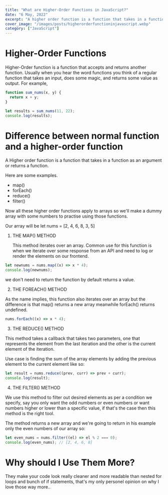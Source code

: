 ```yaml
---
title: "What are Higher-Order Functions in JavaScript?"
date: "6 May, 2022"
excerpt: "A higher order function is a function that takes in a function as an argument or returns a function."
cover_image: "/images/posts/higherorderfunctioninjavascript.webp"
category: ["JavaScript"]
---
```


# Higher-Order Functions

Higher-Order function is a function that accepts and returns another function. Usually when you hear the word functions you think of a regular function that takes an input, does some magic, and returns some value as output. For example,

```javascript
function sum_nums(x, y) {
  return x + y;
}

let results = sum_nums(11, 22);
console.log(results);
```

# Difference between normal function and a higher-order function

A Higher order function is a function that takes in a function as an argument or returns a function.

Here are some examples.

- map()
- forEach()
- reduce()
- filter()

Now all these higher order functions apply to arrays so we'll make a dummy array with some numbers to practise using those functions.

Our array will be let nums = [2, 4, 6, 8, 3, 5]

1. THE MAP() METHOD

   This method iterates over an array. Common use for this function is when we iterate over some response from an API and need to log or render the elements on our frontend.

```javascript
let newnums = nums.map((x) => x * 4);
console.log(newnums);
```

we don't need to return the function by default returns a value.

2. THE FOREACH() METHOD

As the name implies, this function also iterates over an array but the difference is that map() returns a new array meanwhile forEach() returns undefined.

```javascript
nums.forEach((x) => x * 4);
```

3. THE REDUCE() METHOD

This method takes a callback that takes two parameters, one that represents the element from the last iteration and the other is the current element of the iteration.

Use case is finding the sum of the array elements by adding the previous element to the current element like so:

```javascript
let result = nums.reduce((prev, curr) => prev + curr);
console.log(result);
```

4. THE FILTER() METHOD

We use this method to filter out desired elements as per a condition we specify, say you only want the odd numbers or even numbers or want numbers higher or lower than a specific value, if that's the case then this method is the right tool.

The method returns a new array and we're going to return in his example only the even numbers of our array so:

```javascript
let even_nums = nums.filter((el) => el % 2 === 0);
console.log(even_nums); // [2, 4, 6, 8]
```

# Why should I Use Them More?

They make your code look really cleaner and more readable than nested for loops and bunch of if statements, that's my only personel opinion on why I love those way more..
